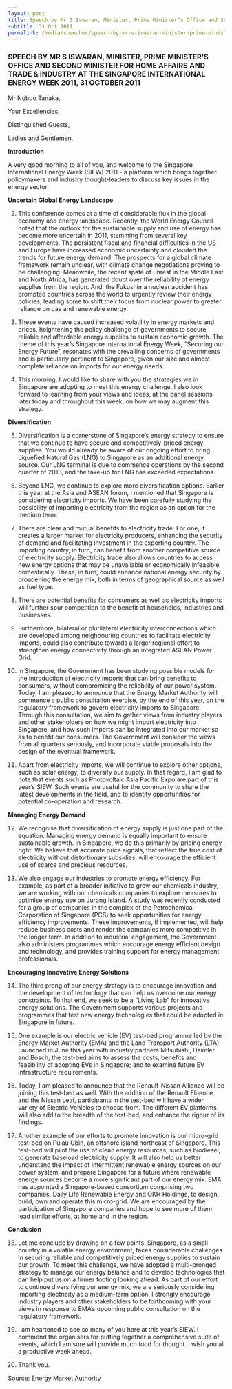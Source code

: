 ```yaml
---
layout: post
title: Speech by Mr S Iswaran, Minister, Prime Minister’s Office and Second Minister for Home Affairs and Trade & Industry at the Singapore International Energy Week 2011, 31 October 2011
subtitle: 31 Oct 2011
permalink: /media/speeches/speech-by-mr-s-iswaran-minister-prime-minister-s-office-and-second-minister-for-home-affairs-and-trade-industry-at-the-singapore-international-energy
---
```


### SPEECH BY MR S ISWARAN, MINISTER, PRIME MINISTER’S OFFICE AND SECOND MINISTER FOR HOME AFFAIRS AND TRADE & INDUSTRY AT THE SINGAPORE INTERNATIONAL ENERGY WEEK 2011, 31 OCTOBER 2011

Mr Nobuo Tanaka,

Your Excellencies,

Distinguished Guests,

Ladies and Gentlemen,

**Introduction**

A very good morning to all of you, and welcome to the Singapore International Energy Week (SIEW) 2011 - a platform which brings together policymakers and industry thought-leaders to discuss key issues in the energy sector.

**Uncertain Global Energy Landscape**

2. This conference comes at a time of considerable flux in the global economy and energy landscape. Recently, the World Energy Council noted that the outlook for the sustainable supply and use of energy has become more uncertain in 2011, stemming from several key developments. The persistent fiscal and financial difficulties in the US and Europe have increased economic uncertainty and clouded the trends for future energy demand. The prospects for a global climate framework remain unclear, with climate change negotiations proving to be challenging. Meanwhile, the recent spate of unrest in the Middle East and North Africa, has generated doubt over the reliability of energy supplies from the region. And, the Fukushima nuclear accident has prompted countries across the world to urgently review their energy policies, leading some to shift their focus from nuclear power to greater reliance on gas and renewable energy.

3. These events have caused increased volatility in energy markets and prices, heightening the policy challenge of governments to secure reliable and affordable energy supplies to sustain economic growth. The theme of this year’s Singapore International Energy Week, “Securing our Energy Future”, resonates with the prevailing concerns of governments and is particularly pertinent to Singapore, given our size and almost complete reliance on imports for our energy needs.

4. This morning, I would like to share with you the strategies we in Singapore are adopting to meet this energy challenge. I also look forward to learning from your views and ideas, at the panel sessions later today and throughout this week, on how we may augment this strategy.

**Diversification**

5. Diversification is a cornerstone of Singapore’s energy strategy to ensure that we continue to have secure and competitively-priced energy supplies. You would already be aware of our ongoing effort to bring Liquefied Natural Gas (LNG) to Singapore as an additional energy source. Our LNG terminal is due to commence operations by the second quarter of 2013, and the take-up for LNG has exceeded expectations.

6. Beyond LNG, we continue to explore more diversification options. Earlier this year at the Asia and ASEAN forum, I mentioned that Singapore is considering electricity imports. We have been carefully studying the possibility of importing electricity from the region as an option for the medium term.

7. There are clear and mutual benefits to electricity trade. For one, it creates a larger market for electricity producers, enhancing the security of demand and facilitating investment in the exporting country. The importing country, in turn, can benefit from another competitive source of electricity supply. Electricity trade also allows countries to access new energy options that may be unavailable or economically infeasible domestically. These, in turn, could enhance national energy security by broadening the energy mix, both in terms of geographical source as well as fuel type.

8. There are potential benefits for consumers as well as electricity imports will further spur competition to the benefit of households, industries and businesses.

9. Furthermore, bilateral or plurilateral electricity interconnections which are developed among neighbouring countries to facilitate electricity imports, could also contribute towards a larger regional effort to strengthen energy connectivity through an integrated ASEAN Power Grid.

10. In Singapore, the Government has been studying possible models for the introduction of electricity imports that can bring benefits to consumers, without compromising the reliability of our power system. Today, I am pleased to announce that the Energy Market Authority will commence a public consultation exercise, by the end of this year, on the regulatory framework to govern electricity imports to Singapore. Through this consultation, we aim to gather views from industry players and other stakeholders on how we might import electricity into Singapore, and how such imports can be integrated into our market so as to benefit our consumers. The Government will consider the views from all quarters seriously, and incorporate viable proposals into the design of the eventual framework.

11. Apart from electricity imports, we will continue to explore other options, such as solar energy, to diversify our supply. In that regard, I am glad to note that events such as Photovoltaic Asia Pacific Expo are part of this year’s SIEW. Such events are useful for the community to share the latest developments in the field, and to identify opportunities for potential co-operation and research.

**Managing Energy Demand**

12. We recognise that diversification of energy supply is just one part of the equation. Managing energy demand is equally important to ensure sustainable growth. In Singapore, we do this primarily by pricing energy right. We believe that accurate price signals, that reflect the true cost of electricity without distortionary subsidies, will encourage the efficient use of scarce and precious resources.

13. We also engage our industries to promote energy efficiency. For example, as part of a broader initiative to grow our chemicals industry, we are working with our chemicals companies to explore measures to optimise energy use on Jurong Island. A study was recently conducted for a group of companies in the complex of the Petrochemical Corporation of Singapore (PCS) to seek opportunities for energy efficiency improvements. These improvements, if implemented, will help reduce business costs and render the companies more competitive in the longer term. In addition to industrial engagement, the Government also administers programmes which encourage energy efficient design and technology, and provides training support for energy management professionals.

**Encouraging Innovative Energy Solutions**

14. The third prong of our energy strategy is to encourage innovation and the development of technology that can help us overcome our energy constraints. To that end, we seek to be a “Living Lab” for innovative energy solutions. The Government supports various projects and programmes that test new energy technologies that could be adopted in Singapore in future.

15. One example is our electric vehicle (EV) test-bed programme led by the Energy Market Authority (EMA) and the Land Transport Authority (LTA). Launched in June this year with industry partners Mitsubishi, Daimler and Bosch, the test-bed aims to assess the costs, benefits and feasibility of adopting EVs in Singapore; and to examine future EV infrastructure requirements.

16. Today, I am pleased to announce that the Renault-Nissan Alliance will be joining this test-bed as well. With the addition of the Renault Fluence and the Nissan Leaf, participants in the test-bed will have a wider variety of Electric Vehicles to choose from. The different EV platforms will also add to the breadth of the test-bed, and enhance the rigour of its findings.

17. Another example of our efforts to promote innovation is our micro-grid test-bed on Pulau Ubin, an offshore island northeast of Singapore. This test-bed will pilot the use of clean energy resources, such as biodiesel, to generate baseload electricity supply. It will also help us better understand the impact of intermittent renewable energy sources on our power system, and prepare Singapore for a future where renewable energy sources become a more significant part of our energy mix. EMA has appointed a Singapore-based consortium comprising two companies, Daily Life Renewable Energy and OKH Holdings, to design, build, own and operate this micro-grid. We are encouraged by the participation of Singapore companies and hope to see more of them lead similar efforts, at home and in the region.

**Conclusion**

18. Let me conclude by drawing on a few points. Singapore, as a small country in a volatile energy environment, faces considerable challenges in securing reliable and competitively priced energy supplies to sustain our growth. To meet this challenge, we have adopted a multi-pronged strategy to manage our energy balance and to develop technologies that can help put us on a firmer footing looking ahead. As part of our effort to continue diversifying our energy mix, we are seriously considering importing electricity as a medium-term option. I strongly encourage industry players and other stakeholders to be forthcoming with your views in response to EMA’s upcoming public consultation on the regulatory framework.

19. I am heartened to see so many of you here at this year’s SIEW. I commend the organisers for putting together a comprehensive suite of events, which I am sure will provide much food for thought. I wish you all a productive week ahead.

20. Thank you.

Source: [<a href="https://www.ema.gov.sg/speech.aspx?news_sid=20140609R5iGRU9NWdmz" target="_blank">Energy Market Authority</a>](https://www.ema.gov.sg/speech.aspx?news_sid=20140609R5iGRU9NWdmz)